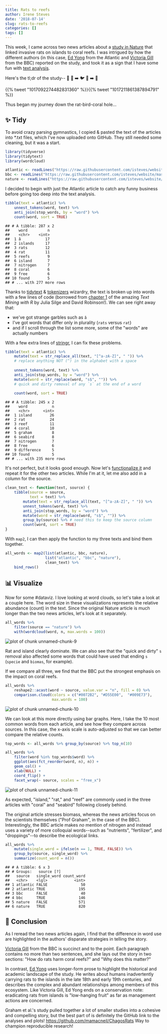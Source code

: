 ```yaml
---
title: Rats to reefs
author: Irene Steves
date: '2018-07-14'
slug: rats-to-reefs
categories: []
tags: []
---
```




This week, I came across two news articles about a [study in Nature](https://www.nature.com/articles/s41586-018-0202-3) that linked invasive rats on islands to coral reefs. I was intrigued by how the different authors (in this case, [Ed Yong](https://twitter.com/edyong209) from the Atlantic and [Victoria Gill](https://twitter.com/Vic_Gill) from the BBC) reported on the study, and took it as a sign that I have some fun with [text analysis](https://www.tidytextmining.com/).

Here's the tl;dr of the study-- :rat:  :palm_tree:  :arrow_right:   :bird:  :poop:  :arrow_right:   :tropical_fish: 

<!--html_preserve-->{{% tweet "1017092274482831360" %}}<!--/html_preserve--><!--html_preserve-->{{% tweet "1017211861387894791" %}}<!--/html_preserve-->

Thus began my journey down the rat-bird-coral hole...

## :sparkles: Tidy

To avoid crazy parsing gymnastics, I copied & pasted the text of the articles into *.txt files, which I've now uploaded onto GitHub. They still needed some cleaning, but it was a start.


```r
library(tidyverse)
library(tidytext)
library(wordcloud)

atlantic <- readLines("https://raw.githubusercontent.com/isteves/website/master/static/post/2018-07-12-rats-to-reefs_files/ratsreef-atlantic.txt")
bbc <- readLines("https://raw.githubusercontent.com/isteves/website/master/static/post/2018-07-12-rats-to-reefs_files/ratsreef-bbc.txt")
nature <- readLines("https://raw.githubusercontent.com/isteves/website/master/static/post/2018-07-12-rats-to-reefs_files/ratsreef-nature.txt")
```

I decided to begin with just the Atlantic article to catch any funny business before going too deep into the text analysis. 


```r
tibble(text = atlantic) %>% 
    unnest_tokens(word, text) %>% 
    anti_join(stop_words, by = "word") %>% 
    count(word, sort = TRUE) 
```

```
## # A tibble: 287 x 2
##    word         n
##    <chr>    <int>
##  1 â           17
##  2 islands     17
##  3 rats        12
##  4 rat         11
##  5 reefs        9
##  6 island       7
##  7 nitrogen     7
##  8 coral        6
##  9 free         6
## 10 found        5
## # ... with 277 more rows
```

Thanks to [tidytext](https://github.com/juliasilge/tidytext) & [tokenizers](https://github.com/ropensci/tokenizers) wizardry, the text is broken up into words with a few lines of code (borrowed from [chapter 1](https://www.tidytextmining.com/tidytext.html) of the amazing _Text Mining with R_ by Julia Silge and David Robinson!). We can see right away that: 

- we've got strange garbles such as `â`
- I've got words that differ only in plurality (`rats` versus `rat`)
- and if I scroll through the list some more, some of the "words" are actually numbers

With a few extra lines of [stringr](https://www.rstudio.com/wp-content/uploads/2016/09/RegExCheatsheet.pdf), I can fix these problems.


```r
tibble(text = atlantic) %>% 
    mutate(text = str_replace_all(text, "[^a-zA-Z]", " ")) %>% 
    # replace anything NOT (^) in the alphabet with a space
    
    unnest_tokens(word, text) %>% 
    anti_join(stop_words, by = "word") %>% 
    mutate(word = str_replace(word, "s$", "")) %>% 
    # quick and dirty removal of any `s` at the end of a word
    
    count(word, sort = TRUE) 
```

```
## # A tibble: 245 x 2
##    word           n
##    <chr>      <int>
##  1 island        26
##  2 rat           24
##  3 reef          11
##  4 coral         10
##  5 graham         8
##  6 seabird        8
##  7 nitrogen       7
##  8 free           6
##  9 difference     5
## 10 found          5
## # ... with 235 more rows
```

It's not perfect, but it looks good enough. Now let's [functionalize it](https://twitter.com/hadleywickham/status/909242896691466240) and repeat it for the other two articles. While I'm at it, let me also add in a column for the source.


```r
clean_text <- function(text, source) {
    tibble(source = source,
           text = text) %>% 
        mutate(text = str_replace_all(text, "[^a-zA-Z]", " ")) %>%
        unnest_tokens(word, text) %>%
        anti_join(stop_words, by = "word") %>%
        mutate(word = str_replace(word, "s$", "")) %>% 
        group_by(source) %>% # need this to keep the source column
        count(word, sort = TRUE)
}
```

With `map2`, I can then apply the function to my three texts and bind them together.


```r
all_words <- map2(list(atlantic, bbc, nature),
                  list("atlantic", "bbc", "nature"),
                  clean_text) %>% 
    bind_rows()
```



## :bar_chart: Visualize 

Now for some #dataviz. I love looking at word clouds, so let's take a look at a couple here. The word size in these visualizations represents the relative abundance (count) in the text. Since the original Nature article is much longer than the two news articles, let's look at it separately. 


```r
all_words %>% 
    filter(source == "nature") %>% 
    with(wordcloud(word, n, max.words = 100))
```

<img src="figure/unnamed-chunk-9-1.png" title="plot of chunk unnamed-chunk-9" alt="plot of chunk unnamed-chunk-9" style="display: block; margin: auto;" />

Rat and island clearly dominate. We can also see that the "quick and dirty" `s` removal also affected some words that could have used that ending `s` (`specie` and `biomas`, for example). 

If we compare all three, we find that the BBC put the strongest emphasis on the impact on coral reefs. 


```r
all_words %>% 
    reshape2::acast(word ~ source, value.var = "n", fill = 0) %>% 
    comparison.cloud(colors = c("#0072B2", "#D55E00",  "#009E73"),
                     max.words = 100)
```

<img src="figure/unnamed-chunk-10-1.png" title="plot of chunk unnamed-chunk-10" alt="plot of chunk unnamed-chunk-10" style="display: block; margin: auto;" />

We can look at this more directly using bar graphs. Here, I take the 10 most common words from each article, and see how they compare across sources. In this case, the x-axis scale is auto-adjusted so that we can better compare the relative counts.


```r
top_words <- all_words %>% group_by(source) %>% top_n(10)

all_words %>% 
    filter(word %in% top_words$word) %>% 
    ggplot(aes(fct_reorder(word, n), n)) +
    geom_col() +
    xlab(NULL) +
    coord_flip() +
    facet_wrap(~ source, scales = "free_x")
```

<img src="figure/unnamed-chunk-11-1.png" title="plot of chunk unnamed-chunk-11" alt="plot of chunk unnamed-chunk-11" style="display: block; margin: auto;" />

As expected, "island," "rat," and "reef" are commonly used in the three articles with "coral" and "seabird" following closely behind. 

The original article stresses biomass, whereas the news articles focus on the scientists themselves ("Prof Graham", in the case of the BBC). Interestingly, the BBC article makes _no_ mention of nitrogen and instead uses a variety of more colloquial words--such as "nutrients", "fertilizer", and "droppings"--to describe the ecological links.  


```r
all_words %>% 
    mutate(single_word = ifelse(n == 1, TRUE, FALSE)) %>% 
    group_by(source, single_word) %>% 
    summarize(count_word = n())
```

```
## # A tibble: 6 x 3
## # Groups:   source [?]
##   source   single_word count_word
##   <chr>    <lgl>            <int>
## 1 atlantic FALSE               50
## 2 atlantic TRUE               195
## 3 bbc      FALSE               40
## 4 bbc      TRUE               146
## 5 nature   FALSE              571
## 6 nature   TRUE               820
```

## :thinking: Conclusion

As I reread the two news articles again, I find that the difference in word use are highlighted in the authors' disparate strategies in telling the story. 

[Victoria Gill](https://twitter.com/Vic_Gill) from the BBC is succinct and to the point. Each paragraph contains no more than two sentences, and she lays out the story in two sections: "How do rats harm coral reefs?" and "Why does this matter?"  

In contrast, [Ed Yong](https://twitter.com/edyong209) uses longer-form prose to highlight the historical and academic landscape of the study. He writes about humans inadvertently carrying rats to the islands in the late 18th and early 19th centuries, and describes the complex and abundant relationships among members of this ecosystem. Like Victoria Gill, Ed Yong ends on a conservation note: eradicating rats from islands is "low-hanging fruit" as far as management actions are concerned. 

Graham et al.'s study pulled together a lot of smaller studies into a cohesive and compelling story, but the best part of is definitely the GitHub link to the analyses and plots!  https://github.com/mamacneil/ChagosRats  Way to champion reproducible research!
